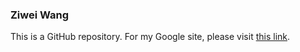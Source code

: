 ### Ziwei Wang

This is a GitHub repository. For my Google site, please visit <a href="https://sites.google.com/site/econziweiwang/">this link</a>.
